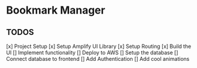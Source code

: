 # Bookmark Manager

## TODOS

[x] Project Setup
[x] Setup Amplify UI Library
[x] Setup Routing
[x] Build the UI
[] Implement functionality
[] Deploy to AWS
[] Setup the database
[] Connect database to frontend
[] Add Authentication
[] Add cool animations

